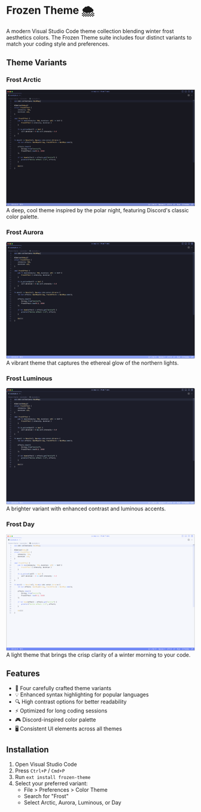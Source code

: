 # Frozen Theme 🌨️

A modern Visual Studio Code theme collection blending winter frost aesthetics colors. The Frozen Theme suite includes four distinct variants to match your coding style and preferences.

## Theme Variants

### Frost Arctic

![Frost Arctic Preview](https://raw.githubusercontent.com/FrozenProductions/Frost-Theme/main/assets/preview-arctic.png)
A deep, cool theme inspired by the polar night, featuring Discord's classic color palette.

### Frost Aurora

![Frost Aurora Preview](https://raw.githubusercontent.com/FrozenProductions/Frost-Theme/main/assets/preview-aurora.png)
A vibrant theme that captures the ethereal glow of the northern lights.

### Frost Luminous

![Frost Luminous Preview](https://raw.githubusercontent.com/FrozenProductions/Frost-Theme/main/assets/preview-luminous.png)
A brighter variant with enhanced contrast and luminous accents.

### Frost Day

![Frost Day Preview](https://raw.githubusercontent.com/FrozenProductions/Frost-Theme/main/assets/preview-day.png)
A light theme that brings the crisp clarity of a winter morning to your code.

## Features

-   🎨 Four carefully crafted theme variants
-   💡 Enhanced syntax highlighting for popular languages
-   🔍 High contrast options for better readability
-   ⚡ Optimized for long coding sessions
-   🎮 Discord-inspired color palette
-   🖥️ Consistent UI elements across all themes

## Installation

1. Open Visual Studio Code
2. Press `Ctrl+P` / `Cmd+P`
3. Run `ext install frozen-theme`
4. Select your preferred variant:
    - File > Preferences > Color Theme
    - Search for "Frost"
    - Select Arctic, Aurora, Luminous, or Day
